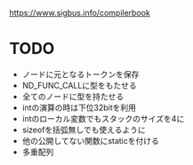 https://www.sigbus.info/compilerbook

# TODO

* ノードに元となるトークンを保存
* ND_FUNC_CALLに型をもたせる
* 全てのノードに型を持たせる
* intの演算の時は下位32bitを利用
* intのローカル変数でもスタックのサイズを4に
* sizeofを括弧無しでも使えるように
* 他の公開してない関数にstaticを付ける
* 多重配列
